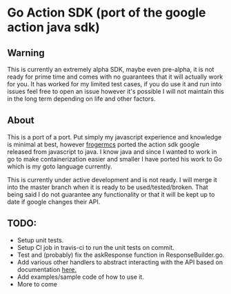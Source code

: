 # Go Action SDK (port of the google action java sdk)

## Warning
This is currently an extremely alpha SDK, maybe even pre-alpha, it is not ready for prime time and comes with no guarantees that it will actually work for you.  It has worked for my limited test cases, if you do use it and run into issues feel free to open an issue however it's possible I will not maintain this in the long term depending on life and other factors.

## About
This is a port of a port.  Put simply my javascript experience and knowledge is minimal at best, however [frogermcs](https://github.com/frogermcs/Google-Actions-Java-SDK) ported the action sdk google released from javascript to java.  I know java and since I wanted to work in go to make containerization easier and smaller I have ported his work to Go which is my goto language currently.

This is currently under active development and is not ready.  I will merge it into the master branch when it is ready to be used/tested/broken.  That being said I do not guarantee any functionality or that it will be kept up to date if google changes their API.

## TODO:
* Setup unit tests.
* Setup CI job in travis-ci to run the unit tests on commit.
* Test and (probably) fix the askResponse function in ResponseBuilder.go.
* Add various other handlers to abstract interacting with the API based on documentation [here.](https://developers.google.com/actions/reference/conversation)
* Add examples/sample code of how to use it.
* More to come